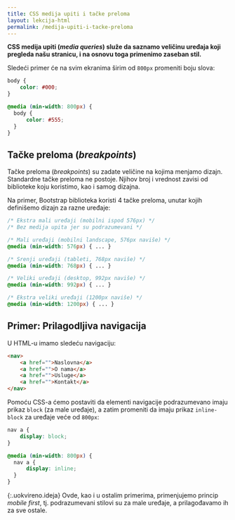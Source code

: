 ```yaml
---
title: CSS medija upiti i tačke preloma
layout: lekcija-html
permalink: /medija-upiti-i-tacke-preloma
---
```


**CSS medija upiti (*media queries*) služe da saznamo veličinu uređaja koji pregleda našu stranicu, i na osnovu toga primenimo zaseban stil.**

Sledeći primer će na svim ekranima širim od `800px` promeniti boju slova:

```css
body {
    color: #000;
}

@media (min-width: 800px) {
  body {
      color: #555;
  }
}
```

## Tačke preloma (*breakpoints*)

Tačke preloma (*breakpoints*) su zadate veličine na kojima menjamo dizajn. Standardne tačke preloma ne postoje. Njihov broj i vrednost zavisi od biblioteke koju koristimo, kao i samog dizajna.

Na primer, Bootstrap biblioteka koristi 4 tačke preloma, unutar kojih definišemo dizajn za razne uređaje:

```css
/* Ekstra mali uređaji (mobilni ispod 576px) */
/* Bez medija upita jer su podrazumevani */

/* Mali uređaji (mobilni landscape, 576px naviše) */
@media (min-width: 576px) { ... }

/* Srenji uređaji (tableti, 768px naviše) */
@media (min-width: 768px) { ... }

/* Veliki uređaji (desktop, 992px naviše) */
@media (min-width: 992px) { ... }

/* Ekstra veliki uređaji (1200px naviše) */
@media (min-width: 1200px) { ... }
```

## Primer: Prilagodljiva navigacija

U HTML-u imamo sledeću navigaciju:

```html
<nav>
    <a href="">Naslovna</a>
    <a href="">O nama</a>
    <a href="">Usluge</a>
    <a href="">Kontakt</a>
</nav>
```

Pomoću CSS-a ćemo postaviti da elementi navigacije podrazumevano imaju prikaz `block` (za male uređaje), a zatim promeniti da imaju prikaz `inline-block` za uređaje veće od `800px`:

```css
nav a {
    display: block;
}

@media (min-width: 800px) {
  nav a {
      display: inline;
  }
}
```

{:.uokvireno.ideja}
Ovde, kao i u ostalim primerima, primenjujemo princip *mobile first*, tj. podrazumevani stilovi su za male uređaje, a prilagođavamo ih za sve ostale.
